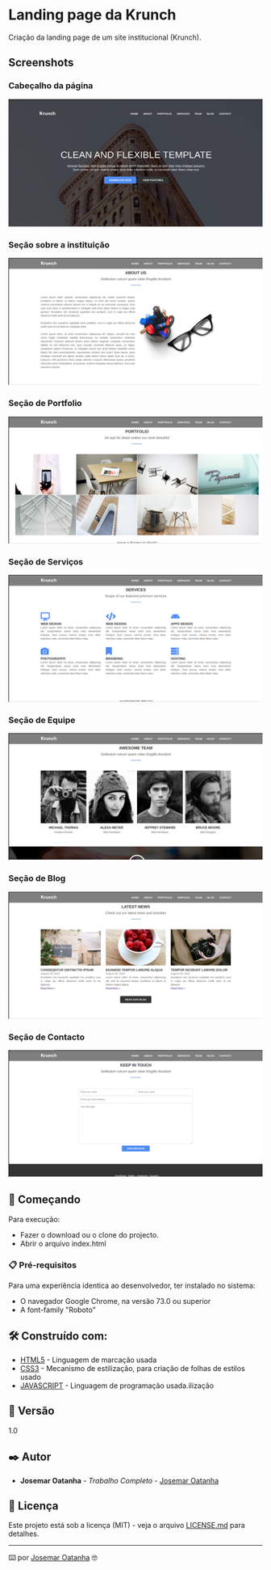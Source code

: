 # Landing page da Krunch

Criação da landing page de um site institucional (Krunch).

## Screenshots

### Cabeçalho da página

![Cabeçalho](https://github.com/joshaodev/krunch-landing-page/blob/main/Screenshots/header.png)

### Seção sobre a instituição
![Sobre](https://github.com/joshaodev/krunch-landing-page/blob/main/Screenshots/about-sectio.png)

### Seção de Portfolio
![Portfolio](https://github.com/joshaodev/krunch-landing-page/blob/main/Screenshots/portfolio-section.png)

### Seção de Serviços
![Serviço](https://github.com/joshaodev/krunch-landing-page/blob/main/Screenshots/service-section.png)

### Seção de Equipe
![Equipe](https://github.com/joshaodev/krunch-landing-page/blob/main/Screenshots/team-section.png)

### Seção de Blog
![Blog](https://github.com/joshaodev/krunch-landing-page/blob/main/Screenshots/blog-section.png)

### Seção de Contacto
![Contacto](https://github.com/joshaodev/krunch-landing-page/blob/main/Screenshots/contact-section.png)

## 🚀 Começando

Para execução:

* Fazer o download ou o clone do projecto.
* Abrir o arquivo index.html


### 📋 Pré-requisitos

Para uma experiência identica ao desenvolvedor, ter instalado no sistema:

* O navegador Google Chrome, na versão 73.0 ou superior
* A font-family "Roboto"

## 🛠️ Construído com:

* [HTML5](http://www.w3schools.com/html/) - Linguagem de marcação usada
* [CSS3](https://www.w3schools.com/css/) - Mecanismo de estilização, para criação de folhas de estilos usado
* [JAVASCRIPT](https://developer.mozilla.org/pt-BR/docs/Web/JavaScript) - Linguagem de programação usada.ilização

## 📌 Versão

1.0 

## ✒️ Autor

* **Josemar Oatanha** - *Trabalho Completo* - [Josemar Oatanha](https://github.com/joshaodev)

## 📄 Licença

Este projeto está sob a licença (MIT) - veja o arquivo [LICENSE.md](https://github.com/usuario/projeto/licenca) para detalhes.

---
⌨️ por [Josemar Oatanha](https://gist.github.com/joshaodev) 🤓
